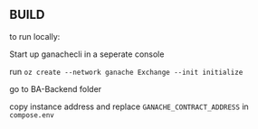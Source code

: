 ## BUILD 
to run locally: 

Start up ganachecli in a seperate console

run `oz create --network ganache Exchange --init initialize`

go to BA-Backend folder

copy instance address and replace `GANACHE_CONTRACT_ADDRESS` in `compose.env`

